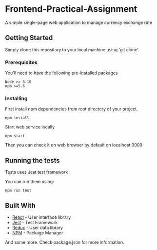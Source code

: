# Frontend-Practical-Assignment
A simple single-page web application to manage currency exchange rate
## Getting Started

Simply clone this repository to your local machine using 'git clone'

### Prerequisites

You'll need to have the following pre-installed packages

```
Node >= 8.10
npm >=5.6
```

### Installing

First install npm dependencies from root directory of your project.

```
npm install
```

Start web service locally
```
npm start
```

Then you can check it on web browser by default on localhost:3000

## Running the tests

Tests uses Jest test framework

You can run them using:
```
npm run test
```

## Built With

* [React](http://www.dropwizard.io/1.0.2/docs/) - User interface library
* [Jest](https://facebook.github.io/jest/) - Test Framework
* [Redux](https://redux.js.org/) - User data library
* [NPM](https://www.npmjs.com/) - Package Manager

And some more. Check package.json for more information.
